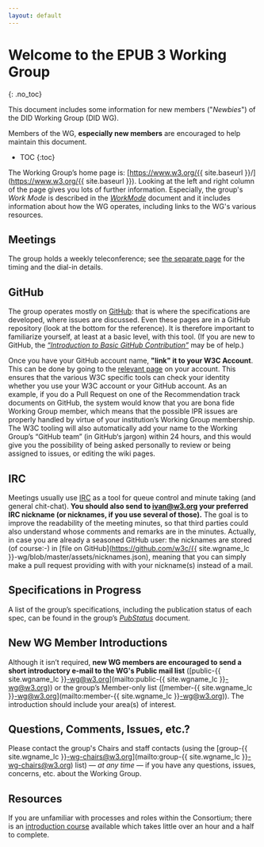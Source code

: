 ```yaml
---
layout: default
---
```

# Welcome to the EPUB 3 Working Group
{: .no_toc}

This document includes some information for new members ("*Newbies*") of the DID Working Group (DID WG).

Members of the WG, **especially new members** are encouraged to help maintain this document.

* TOC
{:toc}

The Working Group’s home page is: [https://www.w3.org/{{ site.baseurl }}/](https://www.w3.org/{{ site.baseurl }}). Looking at the left and right column of the page gives you lots of further information. Especially, the group's *Work Mode* is described in the [*WorkMode*](index) document and it includes information about how the WG operates, including links to the WG's various resources.

## Meetings

The group holds a weekly teleconference; see [the separate page](../Meetings/) for the timing and the dial-in details.

## GitHub

The group operates mostly on [GitHub](index#github): that is where the specifications are developed, where issues are discussed. Even these pages are in a GitHub repository (look at the bottom for the reference). It is therefore important to familiarize yourself, at least at a basic level, with this tool. (If you are new to GitHub, the [*“Introduction to Basic GitHub Contribution”*](https://iherman.github.io/misc-notes/docs/BasicGitHubContributionIntro) may be of help.)

Once you have your GitHub account name, **"link" it to your W3C Account**. This can be done by going to the [relevant page](https://www.w3.org/users/myprofile/connectedaccounts) on your account. This ensures that the various W3C specific tools can check your identity whether you use your W3C account or your GitHub account. As an example, if you do a Pull Request on one of the Recommendation track documents on GitHub, the system would know that you are bona fide Working Group member, which means that the possible IPR issues are properly handled by virtue of your institution’s Working Group membership. The W3C tooling will also automatically add your name to the Working Group’s “GitHub team” (in GitHub‘s jargon) within 24 hours, and this would give you the possibility of being asked personally to review or being assigned to issues, or editing the wiki pages.

## IRC

Meetings usually use [IRC](index#irc) as a tool for queue control and minute taking (and general chit-chat). **You should also send to ivan@w3.org your preferred IRC nickname (or nicknames, if you use several of those).** The goal is to improve the readability of the meeting minutes, so that third parties could also understand whose comments and remarks are in the minutes. Actually, in case you are already a seasoned GitHub user: the nicknames are stored (of course:-) in [file on GitHub](https://github.com/w3c/{{ site.wgname_lc }}-wg/blob/master/assets/nicknames.json), meaning that you can simply make a pull request providing with with your nickname(s) instead of a mail.

## Specifications in Progress

A list of the group’s specifications, including the publication status of each spec, can be found in the group’s [*PubStatus*](/PublStatus) document.

## New WG Member Introductions

Although it isn’t required, **new WG members are encouraged to send a short introductory e-mail to the WG's Public mail list** ([public-{{ site.wgname_lc }}-wg@w3.org](mailto:public-{{ site.wgname_lc }}-wg@w3.org)) or the group’s Member-only list ([member-{{ site.wgname_lc }}-wg@w3.org](mailto:member-{{ site.wgname_lc }}-wg@w3.org)). The introduction should include your area(s) of interest.

## Questions, Comments, Issues, etc.?

Please contact the group's Chairs and staff contacts (using the [group-{{ site.wgname_lc }}-wg-chairs@w3.org](mailto:group-{{ site.wgname_lc }}-wg-chairs@w3.org) list) — *at any time* — if you have any questions, issues, concerns, etc. about the Working Group.

## Resources

If you are unfamiliar with processes and roles within the Consortium; there is an [introduction course](http://lists.w3.org/Archives/Public/www-archive/2014Apr/0026.html) available which takes little over an hour and a half to complete.
